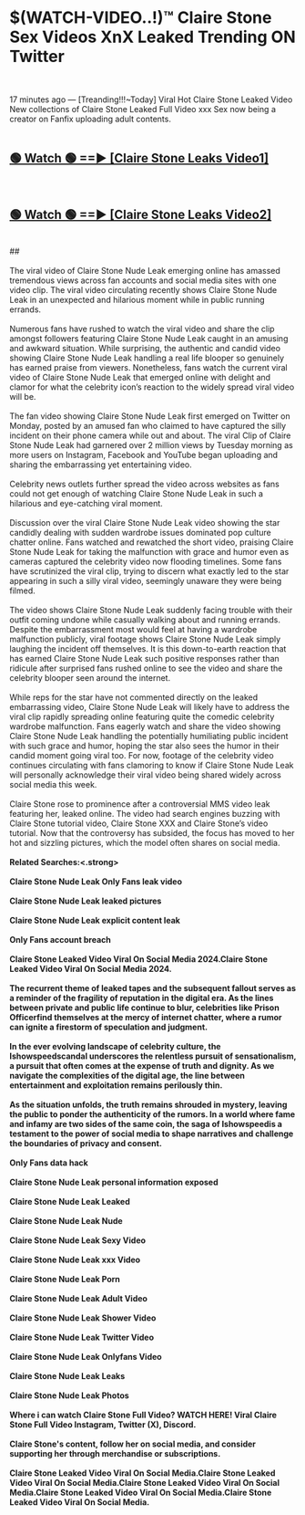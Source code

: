 # $(WATCH-VIDEO..!)™ Claire Stone Sex Videos XnX Leaked Trending ON Twitter<br>
<br>

17 minutes ago — [Treanding!!!~Today] Viral Hot Claire Stone Leaked Video New collections of Claire Stone Leaked Full Video xxx Sex now being a creator on Fanfix uploading adult contents.
<br>
 <br>

##  <a href="https://best2vid.blogspot.com?title=Claire_Stone">🟢 Watch 🟢 ==► [Claire Stone Leaks Video1]</a><br>
  <br>

##  <a href="https://best2vid.blogspot.com?title=Claire_Stone">🟢 Watch 🟢 ==► [Claire Stone Leaks Video2]</a><br>
  <br>
  ##
  <br>
  <br>
The viral video of Claire Stone Nude Leak emerging online has amassed tremendous views across fan accounts and social media sites with one video clip. The viral video circulating recently shows Claire Stone Nude Leak in an unexpected and hilarious moment while in public running errands.
<br><br>
Numerous fans have rushed to watch the viral video and share the clip amongst followers featuring Claire Stone Nude Leak caught in an amusing and awkward situation. While surprising, the authentic and candid video showing Claire Stone Nude Leak handling a real life blooper so genuinely has earned praise from viewers. Nonetheless, fans watch the current viral video of Claire Stone Nude Leak that emerged online with delight and clamor for what the celebrity icon’s reaction to the widely spread viral video will be.
<br><br>
The fan video showing Claire Stone Nude Leak first emerged on Twitter on Monday, posted by an amused fan who claimed to have captured the silly incident on their phone camera while out and about. The viral Clip of Claire Stone Nude Leak had garnered over 2 million views by Tuesday morning as more users on Instagram, Facebook and YouTube began uploading and sharing the embarrassing yet entertaining video.
<br><br>
Celebrity news outlets further spread the video across websites as fans could not get enough of watching Claire Stone Nude Leak in such a hilarious and eye-catching viral moment.
<br><br>
Discussion over the viral Claire Stone Nude Leak video showing the star candidly dealing with sudden wardrobe issues dominated pop culture chatter online. Fans watched and rewatched the short video, praising Claire Stone Nude Leak for taking the malfunction with grace and humor even as cameras captured the celebrity video now flooding timelines. Some fans have scrutinized the viral clip, trying to discern what exactly led to the star appearing in such a silly viral video, seemingly unaware they were being filmed.
<br><br>
The video shows Claire Stone Nude Leak suddenly facing trouble with their outfit coming undone while casually walking about and running errands. Despite the embarrassment most would feel at having a wardrobe malfunction publicly, viral footage shows Claire Stone Nude Leak simply laughing the incident off themselves. It is this down-to-earth reaction that has earned Claire Stone Nude Leak such positive responses rather than ridicule after surprised fans rushed online to see the video and share the celebrity blooper seen around the internet.
<br><br>
While reps for the star have not commented directly on the leaked embarrassing video, Claire Stone Nude Leak will likely have to address the viral clip rapidly spreading online featuring quite the comedic celebrity wardrobe malfunction. Fans eagerly watch and share the video showing Claire Stone Nude Leak handling the potentially humiliating public incident with such grace and humor, hoping the star also sees the humor in their candid moment going viral too. For now, footage of the celebrity video continues circulating with fans clamoring to know if Claire Stone Nude Leak will personally acknowledge their viral video being shared widely across social media this week.
<br><br>
Claire Stone rose to prominence after a controversial MMS video leak featuring her, leaked online. The video had search engines buzzing with Claire Stone tutorial video, Claire Stone XXX and Claire Stone’s video tutorial. Now that the controversy has subsided, the focus has moved to her hot and sizzling pictures, which the model often shares on social media.
<br><br>
<strong>Related Searches:<.strong>
<br><br>
Claire Stone Nude Leak Only Fans leak video
<br><br>
Claire Stone Nude Leak leaked pictures
<br><br>
Claire Stone Nude Leak explicit content leak
<br><br>
Only Fans account breach
<br><br>
Claire Stone Leaked Video Viral On Social Media 2024.Claire Stone Leaked Video Viral On Social Media 2024.
<br><br>
The recurrent theme of leaked tapes and the subsequent fallout serves as a reminder of the fragility of reputation in the digital era. As the lines between private and public life continue to blur, celebrities like Prison Officerfind themselves at the mercy of internet chatter, where a rumor can ignite a firestorm of speculation and judgment.
<br><br>
In the ever evolving landscape of celebrity culture, the Ishowspeedscandal underscores the relentless pursuit of sensationalism, a pursuit that often comes at the expense of truth and dignity. As we navigate the complexities of the digital age, the line between entertainment and exploitation remains perilously thin.
<br><br>
As the situation unfolds, the truth remains shrouded in mystery, leaving the public to ponder the authenticity of the rumors. In a world where fame and infamy are two sides of the same coin, the saga of Ishowspeedis a testament to the power of social media to shape narratives and challenge the boundaries of privacy and consent.
<br><br>
Only Fans data hack
<br><br>
Claire Stone Nude Leak personal information exposed
<br><br>
Claire Stone Nude Leak Leaked
<br><br>
Claire Stone Nude Leak Nude
<br><br>
Claire Stone Nude Leak Sexy Video
<br><br>
Claire Stone Nude Leak xxx Video
<br><br>
Claire Stone Nude Leak Porn
<br><br>
Claire Stone Nude Leak Adult Video
<br><br>
Claire Stone Nude Leak Shower Video
<br><br>
Claire Stone Nude Leak Twitter Video
<br><br>
Claire Stone Nude Leak Onlyfans Video
<br><br>
Claire Stone Nude Leak Leaks
<br><br>
Claire Stone Nude Leak Photos
<br><br>
Where i can watch Claire Stone Full Video? WATCH HERE! Viral Claire Stone Full Video Instagram, Twitter (X), Discord.
<br><br>
Claire Stone's content, follow her on social media, and consider supporting her through merchandise or subscriptions.
<br><br>
Claire Stone Leaked Video Viral On Social Media.Claire Stone Leaked Video Viral On Social Media.Claire Stone Leaked Video Viral On Social Media.Claire Stone Leaked Video Viral On Social Media.Claire Stone Leaked Video Viral On Social Media.